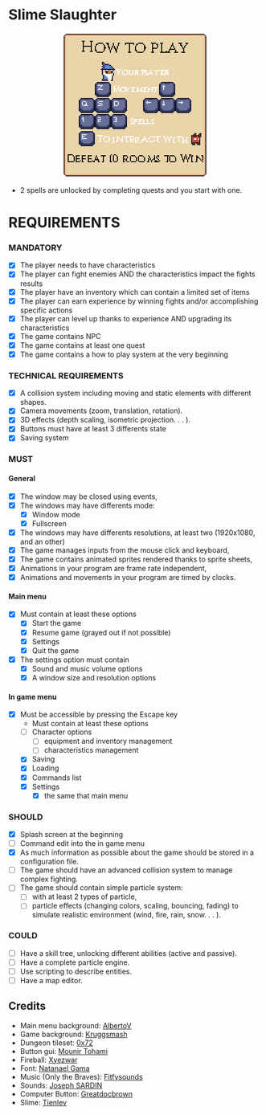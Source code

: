 # Slime Slaughter

<div style="text-align: center">
    <img alt="How to play" src="./assets/tutorial_large.png"/>
</div>

- 2 spells are unlocked by completing quests and you start with one.

# REQUIREMENTS

### MANDATORY

- [X] The player needs to have characteristics
- [X] The player can fight enemies AND the characteristics impact the fights results 
- [X] The player have an inventory which can contain a limited set of items
- [X] The player can earn experience by winning fights and/or accomplishing specific actions
- [X] The player can level up thanks to experience AND upgrading its characteristics
- [X] The game contains NPC
- [X] The game contains at least one quest
- [X] The game contains a how to play system at the very beginning

### TECHNICAL REQUIREMENTS

- [X] A collision system including moving and static elements with different shapes.
- [X] Camera movements (zoom, translation, rotation).
- [X] 3D effects (depth scaling, isometric projection. . . ).
- [X] Buttons must have at least 3 differents state
- [X] Saving system

### MUST

#### General

- [X] The window may be closed using events,
- [X] The windows may have differents mode:
    - [X] Window mode
    - [X] Fullscreen
- [X] The windows may have differents resolutions, at least two (1920x1080, and an other)
- [X] The game manages inputs from the mouse click and keyboard,
- [X] The game contains animated sprites rendered thanks to sprite sheets,
- [X] Animations in your program are frame rate independent,
- [X] Animations and movements in your program are timed by clocks.

#### Main menu

- [x] Must contain at least these options
    - [X] Start the game
    - [X] Resume game (grayed out if not possible)
    - [X] Settings
    - [X] Quit the game
- [X] The settings option must contain
    - [X] Sound and music volume options
    - [X] A window size and resolution options

#### In game menu

- [X] Must be accessible by pressing the Escape key
    - Must contain at least these options
    - [ ] Character options
      - [ ] equipment and inventory management
      - [ ] characteristics management
    - [X] Saving
    - [X] Loading
    - [X] Commands list
    - [X] Settings
      - [X] the same that main menu

### SHOULD

- [X] Splash screen at the beginning
- [ ] Command edit into the in game menu
- [X] As much information as possible about the game should be stored in a configuration file.
- [ ] The game should have an advanced collision system to manage complex fighting.
- [ ] The game should contain simple particle system:
    - [ ] with at least 2 types of particle,
    - [ ] particle effects (changing colors, scaling, bouncing, fading) to simulate realistic environment (wind, fire, rain, snow. . . ).

### COULD

- [ ] Have a skill tree, unlocking different abilities (active and passive).
- [ ] Have a complete particle engine.
- [ ] Use scripting to describe entities.
- [ ] Have a map editor.

## Credits

- Main menu background: [AlbertoV](https://www.deviantart.com/albertov)
- Game background: [Kruggsmash](https://www.deviantart.com/kruggsmash)
- Dungeon tileset: [0x72](https://0x72.itch.io)
- Button gui: [Mounir Tohami](https://mounirtohami.itch.io/)
- Fireball: [Xyezwar](https://xyezawr.itch.io/)
- Font: [Natanael Gama](https://fonts.google.com/specimen/Cinzel)
- Music (Only the Braves): [Fitfysounds](https://www.fiftysounds.com)
- Sounds: [Joseph SARDIN](https://bigsoundbank.com/)
- Computer Button: [Greatdocbrown](https://greatdocbrown.itch.io/)
- Slime: [Tienlev](https://tienlev.itch.io/slime-pixel-set)
